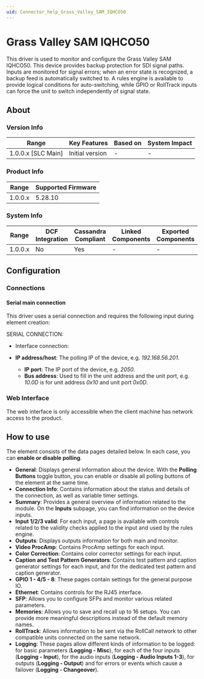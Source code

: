 ```yaml
---
uid: Connector_help_Grass_Valley_SAM_IQHCO50
---
```


# Grass Valley SAM IQHCO50

This driver is used to monitor and configure the Grass Valley SAM IQHCO50. This device provides backup protection for SDI signal paths. Inputs are monitored for signal errors; when an error state is recognized, a backup feed is automatically switched to. A rules engine is available to provide logical conditions for auto-switching, while GPIO or RollTrack inputs can force the unit to switch independently of signal state.

## About

### Version Info

| **Range**            | **Key Features** | **Based on** | **System Impact** |
|----------------------|------------------|--------------|-------------------|
| 1.0.0.x \[SLC Main\] | Initial version  | \-           | \-                |

### Product Info

| **Range** | **Supported Firmware** |
|-----------|------------------------|
| 1.0.0.x   | 5.28.10                |

### System Info

| **Range** | **DCF Integration** | **Cassandra Compliant** | **Linked Components** | **Exported Components** |
|-----------|---------------------|-------------------------|-----------------------|-------------------------|
| 1.0.0.x   | No                  | Yes                     | \-                    | \-                      |

## Configuration

### Connections

#### Serial main connection

This driver uses a serial connection and requires the following input during element creation:

SERIAL CONNECTION:

- Interface connection:

- **IP address/host**: The polling IP of the device, e.g. *192.168.56.201*.
  - **IP port**: The IP port of the device, e.g. *2050*.
  - **Bus address**: Used to fill in the unit address and the unit port, e.g. *10.0D* is for unit address *0x10* and unit port *0x0D*.

### Web Interface

The web interface is only accessible when the client machine has network access to the product.

## How to use

The element consists of the data pages detailed below. In each case, you can **enable or disable polling**.

- **General**: Displays general information about the device. With the **Polling Buttons** toggle button, you can enable or disable all polling buttons of the element at the same time.
- **Connection Info**: Contains information about the status and details of the connection, as well as variable timer settings.
- **Summary**: Provides a general overview of information related to the module. On the **Inputs** subpage, you can find information on the device inputs.
- **Input 1/2/3 valid**: For each input, a page is available with controls related to the validity checks applied to the input and used by the rules engine.
- **Outputs**: Displays outputs information for both main and monitor.
- **Video ProcAmp**: Contains ProcAmp settings for each input.
- **Color Correction**: Contains color corrector settings for each input.
- **Caption and Test Pattern Generators**: Contains test pattern and caption generator settings for each input, and for the dedicated test pattern and caption generator.
- **GPIO 1 - 4/5 - 8**: These pages contain settings for the general purpose IO.
- **Ethernet**: Contains controls for the RJ45 interface.
- **SFP**: Allows you to configure SFPs and monitor various related parameters.
- **Memories**: Allows you to save and recall up to 16 setups. You can provide more meaningful descriptions instead of the default memory names.
- **RollTrack**: Allows information to be sent via the RollCall network to other compatible units connected on the same network.
- **Logging**: These pages allow different kinds of information to be logged: for basic parameters (**Logging - Misc**), for each of the four inputs (**Logging - Input**), for the audio inputs (**Logging - Audio Inputs 1-3**), for outputs (**Logging - Output**) and for errors or events which cause a failover (**Logging - Changeover**).
